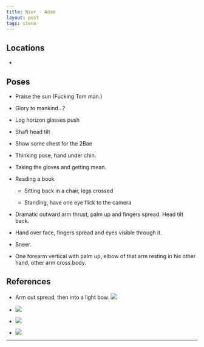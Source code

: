 ```yaml
---
title: Nier - Adam
layout: post
tags: steno
---
```




## Locations

- 

## Poses

* Praise the sun (Fucking Tom man.)

* Glory to mankind...?

* Log horizon glasses push

* Shaft head tilt

* Show some chest for the 2Bae

* Thinking pose, hand under chin.

* Taking the gloves and getting mean.

* Reading a book
  
  * Sitting back in a chair, legs crossed

  * Standing, have one eye flick to the camera

* Dramatic outward arm thrust, palm up and fingers spread. Head tilt back.

* Hand over face, fingers spread and eyes visible through it. 

* Sneer. 

* One forearm vertical with palm up, elbow of that arm resting in his other hand, other arm cross body.

## References

* Arm out spread, then into a light bow. ![](https://68.media.tumblr.com/baf00e2302092f407822df0d2fc6dd5b/tumblr_onkajbQ1FY1ssytzao2_r1_540.gif)

* ![](https://i.imgur.com/MV6rf5h.png)

* ![](https://i.imgur.com/tZlY0z6.png)

* ![](https://i.imgur.com/2WHHF9n.png)

---
